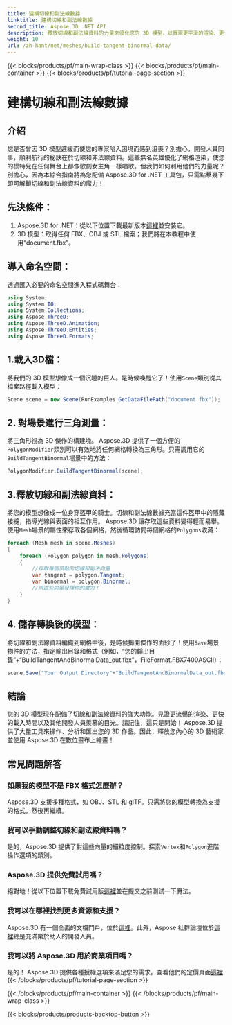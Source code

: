 ```yaml
---
title: 建構切線和副法線數據
linktitle: 建構切線和副法線數據
second_title: Aspose.3D .NET API
description: 釋放切線和副法線資料的力量來優化您的 3D 模型，以實現更平滑的渲染、更快的載入時間和效能提升。
weight: 10
url: /zh-hant/net/meshes/build-tangent-binormal-data/
---
```


{{< blocks/products/pf/main-wrap-class >}}
{{< blocks/products/pf/main-container >}}
{{< blocks/products/pf/tutorial-page-section >}}

# 建構切線和副法線數據

## 介紹
您是否曾因 3D 模型遲緩而使您的專案陷入困境而感到沮喪？別擔心，開發人員同事，順利航行的秘訣在於切線和非法線資料。這些無名英雄優化了網格渲染，使您的模特兒在任何舞台上都像歌劇女主角一樣唱歌。但我們如何利用他們的力量呢？別擔心，因為本綜合指南將為您配備 Aspose.3D for .NET 工具包，只需點擊幾下即可解鎖切線和副法線資料的魔力！

## 先決條件：

1.  Aspose.3D for .NET：從以下位置下載最新版本[這裡](https://releases.aspose.com/3d/net/)並安裝它。
2. 3D 模型：取得任何 FBX、OBJ 或 STL 檔案；我們將在本教程中使用“document.fbx”。

## 導入命名空間：

透過匯入必要的命名空間進入程式碼舞台：

```C#
using System;
using System.IO;
using System.Collections;
using Aspose.ThreeD;
using Aspose.ThreeD.Animation;
using Aspose.ThreeD.Entities;
using Aspose.ThreeD.Formats;
```

## 1.載入3D檔：

將我們的 3D 模型想像成一個沉睡的巨人。是時候喚醒它了！使用`Scene`類別從其檔案路徑載入模型：

```C#
Scene scene = new Scene(RunExamples.GetDataFilePath("document.fbx"));
```

## 2. 對場景進行三角測量：

將三角形視為 3D 傑作的構建塊。 Aspose.3D 提供了一個方便的`PolygonModifier`類別可以有效地將任何網格轉換為三角形。只需調用它的`BuildTangentBinormal`場景中的方法：

```C#
PolygonModifier.BuildTangentBinormal(scene);
```

## 3.釋放切線和副法線資料：

將您的模型想像成一位身穿盔甲的騎士。切線和副法線數據充當這件盔甲中的隱藏接縫，指導光線與表面的相互作用。 Aspose.3D 讓存取這些資料變得輕而易舉。使用`Mesh`場景的屬性來存取各個網格，然後循環訪問每個網格的`Polygons`收藏：

```C#
foreach (Mesh mesh in scene.Meshes)
{
    foreach (Polygon polygon in mesh.Polygons)
    {
        //存取每個頂點的切線和副法向量
        var tangent = polygon.Tangent;
        var binormal = polygon.Binormal;
        //用這些向量發揮你的魔力！
    }
}
```

## 4. 儲存轉換後的模型：

將切線和副法線資料編織到網格中後，是時候揭開傑作的面紗了！使用`Save`場景物件的方法，指定輸出目錄和格式（例如，“您的輸出目錄”+“BuildTangentAndBinormalData_out.fbx”，FileFormat.FBX7400ASCII）：

```C#
scene.Save("Your Output Directory"+"BuildTangentAndBinormalData_out.fbx", FileFormat.FBX7400ASCII);
```

## 結論
您的 3D 模型現在配備了切線和副法線資料的強大功能。見證更流暢的渲染、更快的載入時間以及其他開發人員羨慕的目光。請記住，這只是開始！ Aspose.3D 提供了大量工具來操作、分析和匯出您的 3D 作品。因此，釋放您內心的 3D 藝術家並使用 Aspose.3D 在數位畫布上繪畫！

## 常見問題解答

### 如果我的模型不是 FBX 格式怎麼辦？ 
Aspose.3D 支援多種格式，如 OBJ、STL 和 glTF。只需將您的模型轉換為支援的格式，然後再繼續。
### 我可以手動調整切線和副法線資料嗎？ 
是的，Aspose.3D 提供了對這些向量的細粒度控制。探索`Vertex`和`Polygon`進階操作選項的類別。
### Aspose.3D 提供免費試用嗎？ 
絕對地！從以下位置下載免費試用版[這裡](https://releases.aspose.com/3d/net/)並在提交之前測試一下魔法。
### 我可以在哪裡找到更多資源和支援？ 
 Aspose.3D 有一個全面的文檔門戶，位於[這裡](https://docs.aspose.com/3d/net/)。此外，Aspose 社群論壇位於[這裡](https://forum.aspose.com/)總是充滿樂於助人的開發人員。
### 我可以將 Aspose.3D 用於商業項目嗎？ 
是的！ Aspose.3D 提供各種授權選項來滿足您的需求。查看他們的定價頁面[這裡](https://purchase.aspose.com/buy)
{{< /blocks/products/pf/tutorial-page-section >}}

{{< /blocks/products/pf/main-container >}}
{{< /blocks/products/pf/main-wrap-class >}}

{{< blocks/products/products-backtop-button >}}
